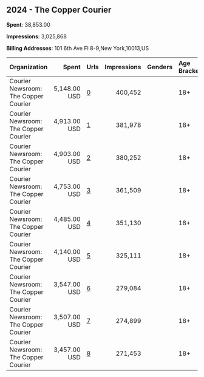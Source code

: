 ## 2024 - The Copper Courier 
**Spent**: 38,853.00

**Impressions**: 3,025,868

**Billing Addresses**: 101 6th Ave Fl 8-9,New York,10013,US

|Organization|Spent|Urls|Impressions|Genders|Age Brackets|Country Codes|
|:---|---:|:---|---:|:---|:---|:---|
|Courier Newsroom: The Copper Courier|5,148.00 USD|[0](https://www.snap.com/political-ads/asset/f74a39a08c18fffd9b0c635a95a058117068c306dce482c4c44368180e6e3139?mediaType=mp4)|400,452||18+|united states|
|Courier Newsroom: The Copper Courier|4,913.00 USD|[1](https://www.snap.com/political-ads/asset/b115b00098c7ebc9ab66444269068bddf8524c9883a8cb146ea4e891ab27a17b?mediaType=mp4)|381,978||18+|united states|
|Courier Newsroom: The Copper Courier|4,903.00 USD|[2](https://www.snap.com/political-ads/asset/7eef349d8766b753b3b7590f51ddf74077e89c78d21856c9b72cbcdb000f29dd?mediaType=mp4)|380,252||18+|united states|
|Courier Newsroom: The Copper Courier|4,753.00 USD|[3](https://www.snap.com/political-ads/asset/cd353ed06b6751ac3e2e686a929804d12d652f5da160bf6c13efed9659ec9232?mediaType=mp4)|361,509||18+|united states|
|Courier Newsroom: The Copper Courier|4,485.00 USD|[4](https://www.snap.com/political-ads/asset/f1725fc896bc8ae5dbb41a574b0b52f18cbc6b5c5ff2b23ac51ea3fc59083fb5?mediaType=mp4)|351,130||18+|united states|
|Courier Newsroom: The Copper Courier|4,140.00 USD|[5](https://www.snap.com/political-ads/asset/adfef4f6f92b39cbaae1f977d7939c06171fe50397a2df0cf799c9d09f345415?mediaType=mp4)|325,111||18+|united states|
|Courier Newsroom: The Copper Courier|3,547.00 USD|[6](https://www.snap.com/political-ads/asset/ccc23891f4fdbe54b944711d8644bc86135154531cc8305c17e66487ce7b7f5b?mediaType=mp4)|279,084||18+|united states|
|Courier Newsroom: The Copper Courier|3,507.00 USD|[7](https://www.snap.com/political-ads/asset/c023648c7648f3aa83b86919741be32c028711d0132404fef91da1e7021d086d?mediaType=mp4)|274,899||18+|united states|
|Courier Newsroom: The Copper Courier|3,457.00 USD|[8](https://www.snap.com/political-ads/asset/4594b9fdd834f9b53faf6f94e1dc035263c1b7292d09b5dda843575d7e2b650e?mediaType=mp4)|271,453||18+|united states|
